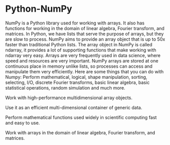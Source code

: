 # Python-NumPy
NumPy is a Python library used for working with arrays. It also has functions for working in the domain of linear algebra, Fourier transform, and matrices. In Python, we have lists that serve the purpose of arrays, but they are slow to process. NumPy aims to provide an array object that is up to 50x faster than traditional Python lists. The array object in NumPy is called ndarray, it provides a lot of supporting functions that make working with ndarray very easy. Arrays are very frequently used in data science, where speed and resources are very important. NumPy arrays are stored at one continuous place in memory unlike lists, so processes can access and manipulate them very efficiently.
Here are some things that you can do with Numpy:
Perform mathematical, logical, shape manipulation, sorting, selecting, I/O, discrete Fourier transforms, basic linear algebra, basic statistical operations, random simulation and much more.

Work with high-performance multidimensional array objects.

Use it as an efficient multi-dimensional container of generic data.

Perform mathematical functions used widely in scientific computing fast and easy to use.

Work with arrays in the domain of linear algebra, Fourier transform, and matrices.

